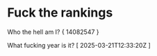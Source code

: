 # Fuck the rankings

Who the hell am I?
{ 14082547 }

What fucking year is it?
[ 2025-03-21T12:33:20Z ]
